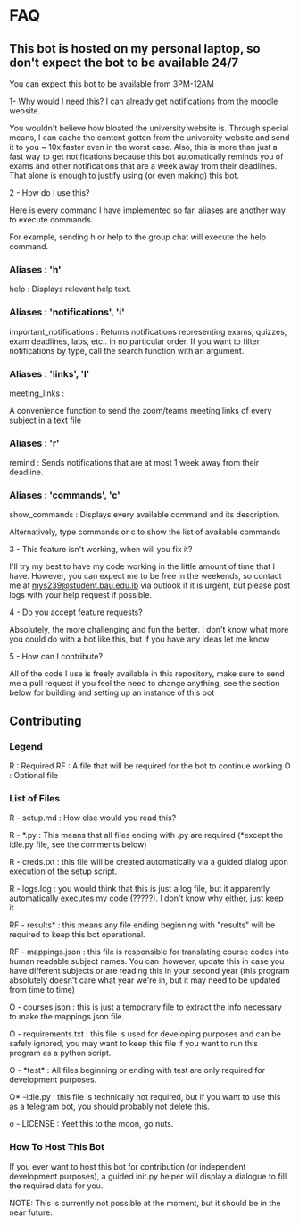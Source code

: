 # FAQ

## This bot is hosted on my personal laptop, so don't expect the bot to be available 24/7

You can expect this bot to be available from 3PM-12AM

1- Why would I need this? I can already get notifications from the moodle website.

You wouldn't believe how bloated the university website is. Through special means, I can cache the content gotten from the university website and send it to you ~ 10x faster even in the worst case. Also, this is more than just a fast way to get notifications because this bot automatically reminds you of exams and other notifications that are a week away from their deadlines. That alone is enough to justify using (or even making) this bot.

2 - How do I use this?

Here is every command I have implemented so far, aliases are another way to execute commands.

For example, sending h or help to the group chat will execute the help command.

### Aliases : 'h'

help :
Displays relevant help text.

### Aliases : 'notifications', 'i'

important_notifications :
Returns notifications representing exams, quizzes, exam deadlines, labs, etc.. in no particular order.
If you want to filter notifications by type, call the search function with an argument.

### Aliases : 'links', 'l'

meeting_links :

A convenience function to send the zoom/teams meeting links of every subject in a text file

### Aliases : 'r'

remind :
Sends notifications that are at most 1 week away from their deadline.

### Aliases : 'commands', 'c'

show_commands :
Displays every available command and its description.

Alternatively, type commands or c to show the list of available commands

3 - This feature isn't working, when will you fix it?

I'll try my best to have my code working in the little amount of time that I have. However, you can expect me to be free in the weekends, so contact me at mys239@student.bau.edu.lb via outlook if it is urgent, but please post logs with your help request if possible.

4 - Do you accept feature requests?

Absolutely, the more challenging and fun the better. I don't know what more you could do with a bot like this, but if you have any ideas let me know

5 - How can I contribute?

All of the code I use is freely available in this repository, make sure to send me a pull request if you feel the need to change anything, see the section below for building and setting up an instance of this bot

## Contributing

### Legend

R : Required
RF : A file that will be required for the bot to continue working
O : Optional file

### List of Files

R - setup.md : How else would you read this?

R - *.py : This means that all files ending with .py are required (*except the idle.py file, see the comments below)

R - creds.txt : this file will be created automatically via a guided dialog upon execution of the setup script.

R - logs.log : you would think that this is just a log file, but it apparently automatically executes my code (?????). I don't know why either, just keep it.

RF - results\* : this means any file ending beginning with "results" will be required to keep this bot operational.

RF - mappings.json : this file is responsible for translating course codes into human readable subject names. You can ,however, update this in case you have different subjects or are reading this in your second year (this program absolutely doesn't care what year we're in, but it may need to be updated from time to time)

O - courses.json : this is just a temporary file to extract the info necessary to make the mappings.json file.

O - requirements.txt : this file is used for developing purposes and can be safely ignored, you may want to keep this file if you want to run this program as a python script.

O - \*test\* : All files beginning or ending with test are only required for development purposes.

O\* -idle.py : this file is technically not required, but if you want to use this as a telegram bot, you should probably not delete this.

o - LICENSE : Yeet this to the moon, go nuts.

### How To Host This Bot

If you ever want to host this bot for contribution (or independent development purposes), a guided init.py helper will display a dialogue to fill the required data for you.

NOTE: This is currently not possible at the moment, but it should be in the near future.
